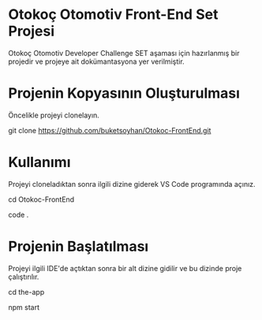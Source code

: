 # Otokoç Otomotiv Front-End Set Projesi
Otokoç Otomotiv Developer Challenge SET aşaması için hazırlanmış bir projedir ve projeye ait dokümantasyona yer verilmiştir.

# Projenin Kopyasının Oluşturulması
Öncelikle projeyi clonelayın. 

git clone https://github.com/buketsoyhan/Otokoc-FrontEnd.git

# Kullanımı 
Projeyi cloneladıktan sonra ilgili dizine giderek VS Code programında açınız.  

cd Otokoc-FrontEnd

code .

# Projenin Başlatılması
Projeyi ilgili IDE'de açtıktan sonra bir alt dizine gidilir ve bu dizinde proje çalıştırılır.

cd the-app

npm start
